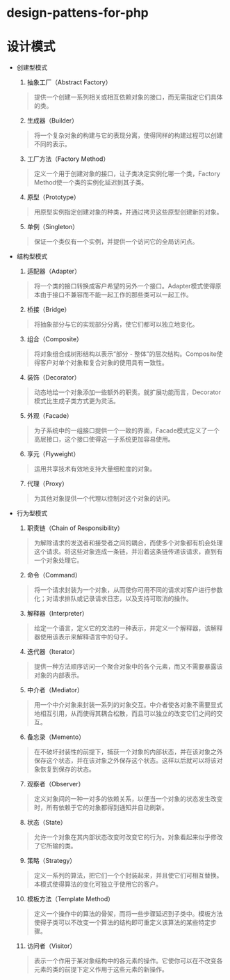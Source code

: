 # design-pattens-for-php
# 设计模式
- 创建型模式

  1. 抽象工厂（Abstract Factory）

  > 提供一个创建一系列相关或相互依赖对象的接口，而无需指定它们具体的类。

  2. 生成器（Builder）

  > 将一个复杂对象的构建与它的表现分离，使得同样的构建过程可以创建不同的表示。

  3. 工厂方法（Factory Method）

  > 定义一个用于创建对象的接口，让子类决定实例化哪一个类，Factory Method使一个类的实例化延迟到其子类。

  4. 原型（Prototype）

  > 用原型实例指定创建对象的种类，并通过拷贝这些原型创建新的对象。

  5. 单例（Singleton）

  > 保证一个类仅有一个实例，并提供一个访问它的全局访问点。

- 结构型模式

  1. 适配器（Adapter）

  > 将一个类的接口转换成客户希望的另外一个接口。Adapter模式使得原本由于接口不兼容而不能一起工作的那些类可以一起工作。

  2. 桥接（Bridge）

  > 将抽象部分与它的实现部分分离，使它们都可以独立地变化。

  3. 组合（Composite）

  > 将对象组合成树形结构以表示“部分 - 整体”的层次结构。Composite使得客户对单个对象和复合对象的使用具有一致性。

  4. 装饰（Decorator）

  > 动态地给一个对象添加一些额外的职责。就扩展功能而言，Decorator模式比生成子类方式更为灵活。

  5. 外观（Facade）

  > 为子系统中的一组接口提供一个一致的界面，Facade模式定义了一个高层接口，这个接口使得这一子系统更加容易使用。

  6. 享元（Flyweight）

  > 运用共享技术有效地支持大量细粒度的对象。

  7. 代理（Proxy）

  > 为其他对象提供一个代理以控制对这个对象的访问。

- 行为型模式

  1. 职责链（Chain of Responsibility）

  > 为解除请求的发送者和接受者之间的耦合，而使多个对象都有机会处理这个请求。将这些对象连成一条链，并沿着这条链传递该请求，直到有一个对象处理它。

  2. 命令（Command）

  > 将一个请求封装为一个对象，从而使你可用不同的请求对客户进行参数化；对请求排队或记录请求日志，以及支持可取消的操作。

  3. 解释器（Interpreter）

  > 给定一个语言，定义它的文法的一种表示，并定义一个解释器，该解释器使用该表示来解释语言中的句子。

  4. 迭代器（Iterator）

  > 提供一种方法顺序访问一个聚合对象中的各个元素，而又不需要暴露该对象的内部表示。

  5. 中介者（Mediator）

  > 用一个中介对象来封装一系列的对象交互。中介者使各对象不需要显式地相互引用，从而使得其耦合松散，而且可以独立的改变它们之间的交互。

  6. 备忘录（Memento）

  > 在不破坏封装性的前提下，捕获一个对象的内部状态，并在该对象之外保存这个状态，并在该对象之外保存这个状态。这样以后就可以将该对象恢复到保存的状态。

  7. 观察者（Observer）

  > 定义对象间的一种一对多的依赖关系，以便当一个对象的状态发生改变时，所有依赖于它的对象都得到通知并自动刷新。

  8. 状态（State）

  > 允许一个对象在其内部状态改变时改变它的行为。对象看起来似乎修改了它所输的类。

  9. 策略（Strategy）

  > 定义一系列的算法，把它们一个个封装起来，并且使它们可相互替换。本模式使得算法的变化可独立于使用它的客户。

  10. 模板方法（Template Method）

  > 定义一个操作中的算法的骨架，而将一些步骤延迟到子类中。模板方法使得子类可以不改变一个算法的结构即可重定义该算法的某些特定步骤。

  11. 访问者（Visitor）

  > 表示一个作用于某对象结构中的各元素的操作。它使你可以在不改变各元素的类的前提下定义作用于这些元素的新操作。